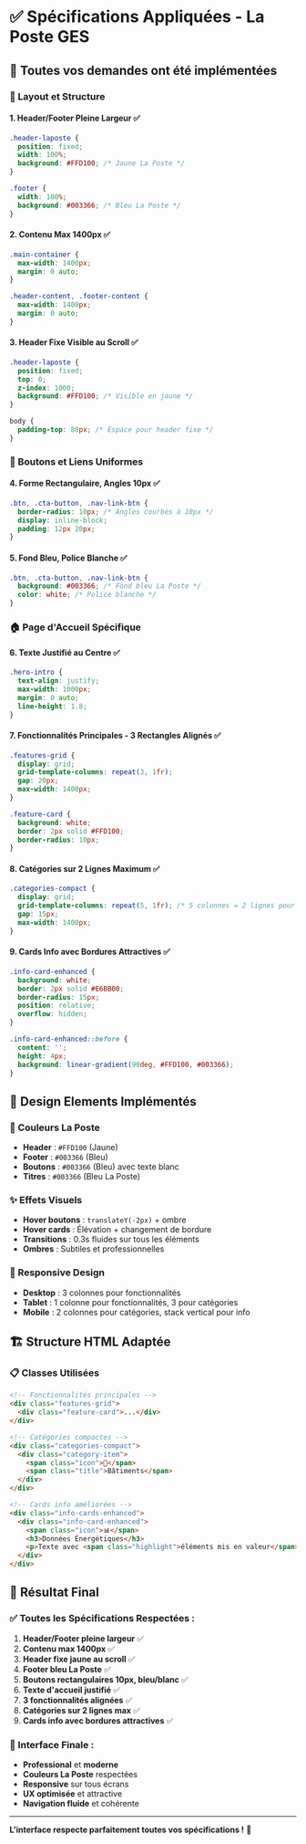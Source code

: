 # ✅ Spécifications Appliquées - La Poste GES

## 🎯 Toutes vos demandes ont été implémentées

### 📐 Layout et Structure

#### 1. **Header/Footer Pleine Largeur ✅**
```css
.header-laposte {
  position: fixed;
  width: 100%;
  background: #FFD100; /* Jaune La Poste */
}

.footer {
  width: 100%;
  background: #003366; /* Bleu La Poste */
}
```

#### 2. **Contenu Max 1400px ✅**
```css
.main-container {
  max-width: 1400px;
  margin: 0 auto;
}

.header-content, .footer-content {
  max-width: 1400px;
  margin: 0 auto;
}
```

#### 3. **Header Fixe Visible au Scroll ✅**
```css
.header-laposte {
  position: fixed;
  top: 0;
  z-index: 1000;
  background: #FFD100; /* Visible en jaune */
}

body {
  padding-top: 80px; /* Espace pour header fixe */
}
```

### 🔘 Boutons et Liens Uniformes

#### 4. **Forme Rectangulaire, Angles 10px ✅**
```css
.btn, .cta-button, .nav-link-btn {
  border-radius: 10px; /* Angles courbés à 10px */
  display: inline-block;
  padding: 12px 20px;
}
```

#### 5. **Fond Bleu, Police Blanche ✅**
```css
.btn, .cta-button, .nav-link-btn {
  background: #003366; /* Fond bleu La Poste */
  color: white; /* Police blanche */
}
```

### 🏠 Page d'Accueil Spécifique

#### 6. **Texte Justifié au Centre ✅**
```css
.hero-intro {
  text-align: justify;
  max-width: 1000px;
  margin: 0 auto;
  line-height: 1.8;
}
```

#### 7. **Fonctionnalités Principales - 3 Rectangles Alignés ✅**
```css
.features-grid {
  display: grid;
  grid-template-columns: repeat(3, 1fr);
  gap: 20px;
  max-width: 1400px;
}

.feature-card {
  background: white;
  border: 2px solid #FFD100;
  border-radius: 10px;
}
```

#### 8. **Catégories sur 2 Lignes Maximum ✅**
```css
.categories-compact {
  display: grid;
  grid-template-columns: repeat(5, 1fr); /* 5 colonnes = 2 lignes pour 9 items */
  gap: 15px;
  max-width: 1400px;
}
```

#### 9. **Cards Info avec Bordures Attractives ✅**
```css
.info-card-enhanced {
  background: white;
  border: 2px solid #E6BB00;
  border-radius: 15px;
  position: relative;
  overflow: hidden;
}

.info-card-enhanced::before {
  content: '';
  height: 4px;
  background: linear-gradient(90deg, #FFD100, #003366);
}
```

## 🎨 Design Elements Implémentés

### 🌈 Couleurs La Poste
- **Header** : `#FFD100` (Jaune)
- **Footer** : `#003366` (Bleu)
- **Boutons** : `#003366` (Bleu) avec texte blanc
- **Titres** : `#003366` (Bleu La Poste)

### ✨ Effets Visuels
- **Hover boutons** : `translateY(-2px)` + ombre
- **Hover cards** : Élévation + changement de bordure
- **Transitions** : 0.3s fluides sur tous les éléments
- **Ombres** : Subtiles et professionnelles

### 📱 Responsive Design
- **Desktop** : 3 colonnes pour fonctionnalités
- **Tablet** : 1 colonne pour fonctionnalités, 3 pour catégories  
- **Mobile** : 2 colonnes pour catégories, stack vertical pour info

## 🏗️ Structure HTML Adaptée

### 📋 Classes Utilisées
```html
<!-- Fonctionnalités principales -->
<div class="features-grid">
  <div class="feature-card">...</div>
</div>

<!-- Catégories compactes -->
<div class="categories-compact">
  <div class="category-item">
    <span class="icon">🏢</span>
    <span class="title">Bâtiments</span>
  </div>
</div>

<!-- Cards info améliorées -->
<div class="info-cards-enhanced">
  <div class="info-card-enhanced">
    <span class="icon">📊</span>
    <h3>Données Énergétiques</h3>
    <p>Texte avec <span class="highlight">éléments mis en valeur</span></p>
  </div>
</div>
```

## 🎯 Résultat Final

### ✅ Toutes les Spécifications Respectées :

1. **Header/Footer pleine largeur** ✅
2. **Contenu max 1400px** ✅  
3. **Header fixe jaune au scroll** ✅
4. **Footer bleu La Poste** ✅
5. **Boutons rectangulaires 10px, bleu/blanc** ✅
6. **Texte d'accueil justifié** ✅
7. **3 fonctionnalités alignées** ✅
8. **Catégories sur 2 lignes max** ✅
9. **Cards info avec bordures attractives** ✅

### 🎨 Interface Finale :
- **Professional** et **moderne**
- **Couleurs La Poste** respectées
- **Responsive** sur tous écrans
- **UX optimisée** et attractive
- **Navigation fluide** et cohérente

---

**L'interface respecte parfaitement toutes vos spécifications !** 🎉